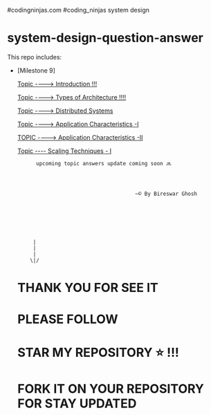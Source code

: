 #codingninjas.com
#coding_ninjas system design
# system-design-question-answer



This repo includes:
- [Milestone 9] 
 
  [Topic ----> Introduction !!!](https://github.com/bireswarghosh/system-design-question-answer/blob/main/Topic%20----%3E%20Introduction)

  [Topic ----> Types of Architecture  !!!!](https://github.com/bireswarghosh/system-design-question-answer/blob/main/Topic%20----%3E%20Types%20of%20Architecture%20%20!!!!)
 
   [Topic ----> Distributed Systems](https://github.com/bireswarghosh/system-design-question-answer/blob/main/Topic%20----%3E%20Distributed%20Systems)

   [Topic ----> Application Characteristics -I](https://github.com/bireswarghosh/system-design-question-answer/blob/main/Topic%20----%3E%20Application%20Characteristics%20-I)

   [TOPIC ----> Application Characteristics -II](https://github.com/bireswarghosh/system-design-question-answer/blob/main/TOPIC%20----%3E%20Application%20Characteristics%20-II)

   [Topic ---- Scaling Techniques - I](https://github.com/bireswarghosh/system-design-question-answer/blob/main/Topic%20----%20Scaling%20Techniques%20-%20I)
        
        
        
            upcoming topic answers update coming soon 🔜 


 
  
                                            ~© By Bireswar Ghosh
  
 
     
 
 


           |
           |
           |
          \|/
         
    # THANK YOU FOR SEE IT      
    # PLEASE FOLLOW         
    # STAR MY REPOSITORY ⭐ !!!    
    # FORK IT ON YOUR REPOSITORY FOR STAY UPDATED 
 
 
 
 

